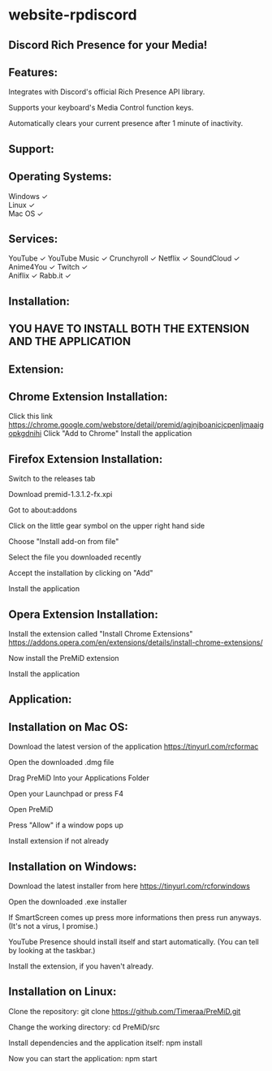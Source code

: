 # website-rpdiscord
Discord Rich Presence for your Media!
--
Features:
--
Integrates with Discord's official Rich Presence API library.

Supports your keyboard's Media Control function keys.

Automatically clears your current presence after 1 minute of inactivity.

Support:
--
Operating Systems:
--
Windows	✓	
Linux	✓	
Mac OS	✓

Services:
--
YouTube	✓
YouTube Music ✓
Crunchyroll ✓
Netflix	✓
SoundCloud ✓
Anime4You ✓
Twitch	✓	
Aniflix ✓
Rabb.it	✓

Installation:
--
YOU HAVE TO INSTALL BOTH THE EXTENSION AND THE APPLICATION
--
Extension:
--
Chrome Extension Installation:
--
Click this link https://chrome.google.com/webstore/detail/premid/agjnjboanicjcpenljmaaigopkgdnihi
Click "Add to Chrome"
Install the application

Firefox Extension Installation:
--
Switch to the releases tab

Download premid-1.3.1.2-fx.xpi

Got to about:addons

Click on the little gear symbol on the upper right hand side

Choose "Install add-on from file"

Select the file you downloaded recently

Accept the installation by clicking on "Add"

Install the application

Opera Extension Installation:
--
Install the extension called "Install Chrome Extensions" https://addons.opera.com/en/extensions/details/install-chrome-extensions/

Now install the PreMiD extension

Install the application

Application:
--

Installation on Mac OS:
--
Download the latest version of the application https://tinyurl.com/rcformac

Open the downloaded .dmg file

Drag PreMiD Into your Applications Folder

Open your Launchpad or press F4

Open PreMiD

Press "Allow" if a window pops up

Install extension if not already

Installation on Windows:
--
Download the latest installer from here https://tinyurl.com/rcforwindows

Open the downloaded .exe installer

If SmartScreen comes up press more informations then press run anyways. (It's not a virus, I promise.)

YouTube Presence should install itself and start automatically. (You can tell by looking at the taskbar.)

Install the extension, if you haven't already.

Installation on Linux:
--

Clone the repository: git clone https://github.com/Timeraa/PreMiD.git

Change the working directory: cd PreMiD/src

Install dependencies and the application itself: npm install

Now you can start the application: npm start


